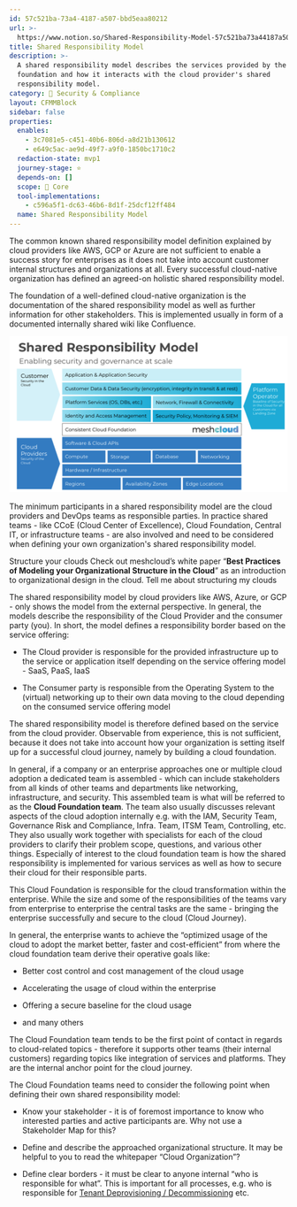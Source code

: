 ```yaml
---
id: 57c521ba-73a4-4187-a507-bbd5eaa80212
url: >-
  https://www.notion.so/Shared-Responsibility-Model-57c521ba73a44187a507bbd5eaa80212
title: Shared Responsibility Model
description: >-
  A shared responsibility model describes the services provided by the cloud
  foundation and how it interacts with the cloud provider's shared
  responsibility model.
category: 🔖 Security & Compliance
layout: CFMMBlock
sidebar: false
properties:
  enables:
    - 3c7081e5-c451-40b6-806d-a8d21b130612
    - e649c5ac-ae9d-49f7-a9f0-1850bc1710c2
  redaction-state: mvp1
  journey-stage: ⭐️
  depends-on: []
  scope: 🏢 Core
  tool-implementations:
    - c596a5f1-dc63-46b6-8d1f-25dcf12ff484
  name: Shared Responsibility Model
---
```


The common known shared responsibility model definition explained by cloud providers like AWS, GCP or Azure are not sufficient to enable a success story for enterprises as it does not take into account customer internal structures and organizations at all. Every successful cloud-native organization has defined an agreed-on holistic shared responsibility model.

The foundation of a well-defined cloud-native organization is the documentation of the shared responsibility model as well as further information for other stakeholders. This is implemented usually in form of a documented internally shared wiki like Confluence.

![image-a225542d-2bd5-434a-a62d-c469db0f453a](./a225542d-2bd5-434a-a62d-c469db0f453a.png)

The minimum participants in a shared responsibility model are the cloud providers and DevOps teams as responsible parties. In practice shared teams - like CCoE (Cloud Center of Excellence), Cloud Foundation, Central IT, or infrastructure teams - are also involved and need to be considered when defining your own organization's shared responsibility model.

<!--notion-markdown-cms:raw-->
<CallToAction>
  <CtaHeader>Structure your clouds</CtaHeader>
  <CtaText>Check out meshcloud’s white paper “<b>Best Practices of Modeling your Organizational Structure in the Cloud</b>” as an introduction to organizational design in the cloud.</CtaText>
  <CtaButton class="btn-primary" url="https://www.meshcloud.io/best-practices-organizational-structure-in-the-cloud/">Tell me about structuring my clouds</CtaButton>
</CallToAction>

The shared responsibility model by cloud providers like AWS, Azure, or GCP - only shows the model from the external perspective. In general, the models describe the responsibility of the Cloud Provider and the consumer party (you). In short, the model defines a responsibility border based on the service offering:

- The Cloud provider is responsible for the provided infrastructure up to the service or application itself depending on the service offering model - SaaS, PaaS, IaaS

- The Consumer party is responsible from the Operating System to the (virtual) networking up to their own data moving to the cloud depending on the consumed service offering model

The shared responsibility model is therefore defined based on the service from the cloud provider. Observable from experience, this is not sufficient, because it does not take into account how your organization is setting itself up for a successful cloud journey, namely by building a cloud foundation.



In general, if a company or an enterprise approaches one or multiple cloud adoption a dedicated team is assembled - which can include stakeholders from all kinds of other teams and departments like networking, infrastructure, and security. This assembled team is what will be referred to as the **Cloud Foundation team**. The team also usually discusses relevant aspects of the cloud adoption internally e.g. with the IAM, Security Team, Governance Risk and Compliance, Infra. Team, ITSM Team, Controlling, etc. They also usually work together with specialists for each of the cloud providers to clarify their problem scope, questions, and various other things. Especially of interest to the cloud foundation team is how the shared responsibility is implemented for various services as well as how to secure their cloud for their responsible parts.

This Cloud Foundation is responsible for the cloud transformation within the enterprise. While the size and some of the responsibilities of the teams vary from enterprise to enterprise the central tasks are the same - bringing the enterprise successfully and secure to the cloud (Cloud Journey).

In general, the enterprise wants to achieve the “optimized usage of the cloud to adopt the market better, faster and cost-efficient” from where the cloud foundation team derive their operative goals like:

- Better cost control and cost management of the cloud usage

- Accelerating the usage of cloud within the enterprise

- Offering a secure baseline for the cloud usage

- and many others



The Cloud Foundation team tends to be the first point of contact in regards to cloud-related topics - therefore it supports other teams (their internal customers) regarding topics like integration of services and platforms. They are the internal anchor point for the cloud journey.



The Cloud Foundation teams need to consider the following point when defining their own shared responsibility model:

- Know your stakeholder - it is of foremost importance to know who interested parties and active participants are. Why not use a Stakeholder Map for this?

- Define and describe the approached organizational structure. It may be helpful to you to read the whitepaper “Cloud Organization”?

- Define clear borders - it must be clear to anyone internal “who is responsible for what”. This is important for all processes, e.g. who is responsible for [Tenant Deprovisioning / Decommissioning](../tenant-management/tenant-deprovisioning-decommissioning.md) etc.

